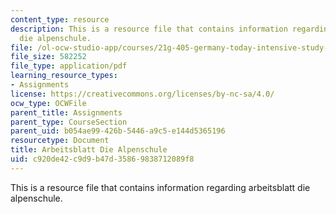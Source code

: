 ```yaml
---
content_type: resource
description: This is a resource file that contains information regarding arbeitsblatt
  die alpenschule.
file: /ol-ocw-studio-app/courses/21g-405-germany-today-intensive-study-of-german-language-and-culture-january-iap-2011/c920de42c9d9b47d35869838712089f8_MIT21G_405IAP11_abt_alpen.pdf
file_size: 582252
file_type: application/pdf
learning_resource_types:
- Assignments
license: https://creativecommons.org/licenses/by-nc-sa/4.0/
ocw_type: OCWFile
parent_title: Assignments
parent_type: CourseSection
parent_uid: b054ae99-426b-5446-a9c5-e144d5365196
resourcetype: Document
title: Arbeitsblatt Die Alpenschule
uid: c920de42-c9d9-b47d-3586-9838712089f8
---
```

This is a resource file that contains information regarding arbeitsblatt die alpenschule.